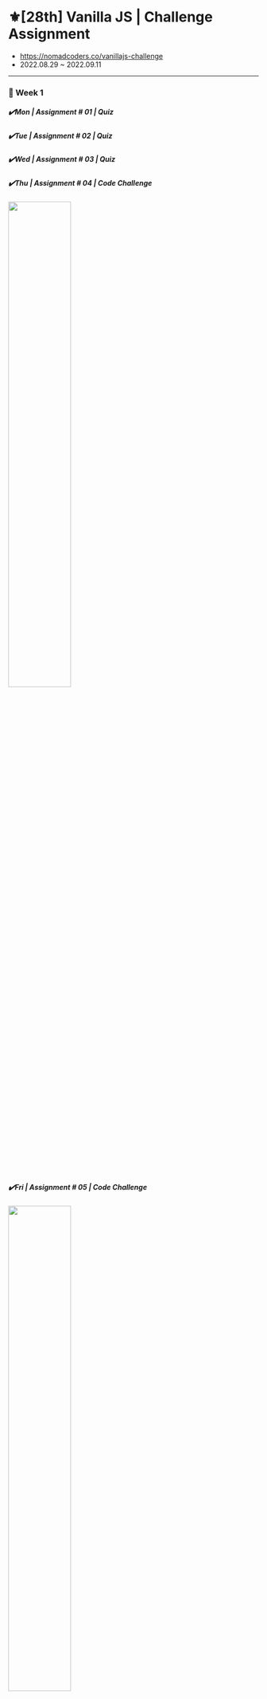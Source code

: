# ⚜️[28th] Vanilla JS | Challenge Assignment

- https://nomadcoders.co/vanillajs-challenge
- 2022.08.29 ~ 2022.09.11

<hr />

<h3>📅 Week 1</h3>
<h5>✔️Mon | Assignment # 01 | Quiz</h5>
<h5>✔️Tue | Assignment # 02 | Quiz</h5>
<h5>✔️Wed | Assignment # 03 | Quiz</h5>
<h5>✔️Thu | Assignment # 04 | Code Challenge</h5>
<img width="50%" src="https://user-images.githubusercontent.com/107466703/189222151-4284ac31-426a-4dcb-b651-4f01d84d4697.gif"/>

<h5>✔️Fri | Assignment # 05 | Code Challenge</h5>
<img width="50%" src="https://user-images.githubusercontent.com/107466703/189221498-9665de69-cf28-4ed7-822a-38aec5d4b23b.gif"/>

<h5>✔️Sat | Assignment # 06 | Quiz</h5>
<h5>🌴Sun | Break</h5>

<br />

<h3>📅 Week 2</h3>
<h5>✔️Mon ~ Tue | Assignment # 07 | Code Challenge</h5>
<img width="50%" src="https://user-images.githubusercontent.com/107466703/189218777-194996a1-cdb7-4271-bcc9-49382eeffbb1.gif"/>

<h5>✔️Wed | Assignment # 08 | Code Challenge</h5>
<img width="50%" src="https://user-images.githubusercontent.com/107466703/189215963-b4076794-90dc-4770-9d1b-df922a6be5f0.gif"/>

<h5>✔️Thu | Assignment # 09 | Code Challenge</h5>
<img width="50%" src="https://user-images.githubusercontent.com/107466703/189213978-285b7c45-9818-49f2-b0ed-a72b38839de7.gif"/>

<h5>✔️Fri ~ Sun | Assignment # 10 | Project</h5>
<img width="50%" src="https://user-images.githubusercontent.com/107466703/189543289-4e5c176b-3e50-4e77-81d9-97ca52adee72.gif"/>

<hr/>

<h3>📚Project</h3>
<h5>- link: https://codesandbox.io/s/caregiver-r43lff</h5>
<h5>- javaScript, HTML5, CSS</h5>
<h5>- IDE: Code SandBox, Visual Studio Code</h5>
<h5>- API: https://openweathermap.org/current#format</h5>

<br />

<h3>📃Feature</h3>
<h5>- Clock</h5>
<h5>- Local Storage Login</h5>
<h5>- Local Storage Todo List</h5>
<h5>- Random Backgrounds(8) and Quotes(10)</h5>
<h5>- Locational Weather</h5>

<hr />
<br />

# ⚜️[28th] Vanilla JS | Graduation Work
- https://nomadcoders.co/vanillajs-challenge
- 2022.08.29 ~ 2022.09.11

<h5>✔️Fri ~ Sun | Assignment # 10 | Project</h5>
<img width="100%" src="https://user-images.githubusercontent.com/107466703/189543289-4e5c176b-3e50-4e77-81d9-97ca52adee72.gif"/>

<hr/>

<h3>📚Project</h3>
<h5>- link: https://doa12.github.io/Vanilla_Graduation/</h5>
<h5>- javaScript, HTML5, CSS</h5>
<h5>- IDE: Code SandBox, Visual Studio Code</h5>
<h5>- API: https://openweathermap.org/current#format</h5>

<br />

<h3>📃Feature</h3>
<h5>- Clock</h5>
<h5>- Local Storage Login</h5>
<h5>- Local Storage Todo List</h5>
<h5>- Random Backgrounds(8) and Quotes(10)</h5>
<h5>- Locational Weather</h5>

<br />

<h3>✨ing</h3>
<h5>- D-day Counter</h5>

<hr />
<br />

